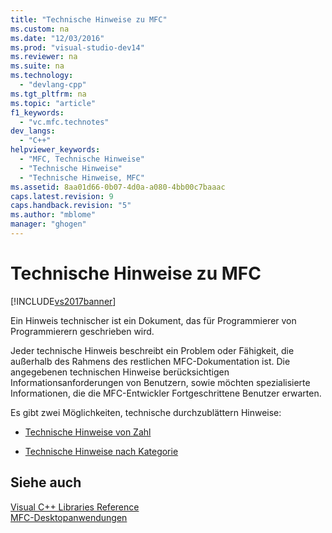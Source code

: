 ```yaml
---
title: "Technische Hinweise zu MFC"
ms.custom: na
ms.date: "12/03/2016"
ms.prod: "visual-studio-dev14"
ms.reviewer: na
ms.suite: na
ms.technology: 
  - "devlang-cpp"
ms.tgt_pltfrm: na
ms.topic: "article"
f1_keywords: 
  - "vc.mfc.technotes"
dev_langs: 
  - "C++"
helpviewer_keywords: 
  - "MFC, Technische Hinweise"
  - "Technische Hinweise"
  - "Technische Hinweise, MFC"
ms.assetid: 8aa01d66-0b07-4d0a-a080-4bb00c7baaac
caps.latest.revision: 9
caps.handback.revision: "5"
ms.author: "mblome"
manager: "ghogen"
---
```

# Technische Hinweise zu MFC
[!INCLUDE[vs2017banner](../assembler/inline/includes/vs2017banner.md)]

Ein Hinweis technischer ist ein Dokument, das für Programmierer von Programmierern geschrieben wird.  
  
 Jeder technische Hinweis beschreibt ein Problem oder Fähigkeit, die außerhalb des Rahmens des restlichen MFC\-Dokumentation ist.  Die angegebenen technischen Hinweise berücksichtigen Informationsanforderungen von Benutzern, sowie möchten spezialisierte Informationen, die die MFC\-Entwickler Fortgeschrittene Benutzer erwarten.  
  
 Es gibt zwei Möglichkeiten, technische durchzublättern Hinweise:  
  
-   [Technische Hinweise von Zahl](../mfc/technical-notes-by-number.md)  
  
-   [Technische Hinweise nach Kategorie](../mfc/technical-notes-by-category.md)  
  
## Siehe auch  
 [Visual C\+\+ Libraries Reference](assetId:///fec23c40-10c0-4857-9cdc-33a3b99b30ae)   
 [MFC\-Desktopanwendungen](../mfc/mfc-desktop-applications.md)